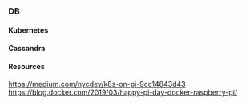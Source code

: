 ### DB
#### Kubernetes
#### Cassandra

#### Resources
https://medium.com/nycdev/k8s-on-pi-9cc14843d43
https://blog.docker.com/2019/03/happy-pi-day-docker-raspberry-pi/
